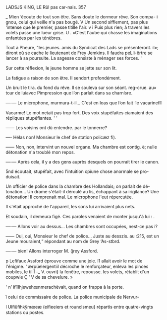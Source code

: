  
   

  LADSJS KiNG, LE Rûl pas car-nais. 357

_ Mien ‘écoute de tout son être. Sans doute le dormeur rêve. Son compa-
i  gnou, celui qui veille n'a pas bougé.
V Un second sifflement, pas plus ‘intense que le premier, passe titille l'air.
v i Puis plus rien; à travers les volets passe une lueur grise.
 U . «C'est l'aube qui chasse les imaginations enfantées par les ténèbres.

Tout à Pheure, "les jeunes. amis du Syndicat des Lads se présenteront. il»;
diront où se cache le lieutenant de Frey Jemkins. Il faudra peLli-êrtre se
lancer à sa poursuite. La sagesse consiste à ménager ses forces. '

Sur cette réﬂexion, le jeune homme se jette sur son lit.

La fatigue a raison de son être. Il sendort profondément.

Un bruit le tira. du fond du rêve. Il se souleva sur son séant. reg-crue. au»
tour de luiavec Pimpression que l‘on parlait dans sa charnlsre.

—-— Le microphone, murmura-t-il... C'est en loas que l‘on fait ‘le vacarineﬂî

Vacarme! Le mot netait pas trop fort. Des voix stupéfaites ciamaicnt des
répliques stupéfiantes. ' '

—— Les voisins ont dù entendre. par le tonnerre?

—- Hélas non! Monsieur le chef de station policæz fi).

—— Non, non, intervint un nouvel organe. Ma chambre est contig. ë; nulle
détonation n'a troublé mon repos.

—-— Après cela, il y a des gens auprès desquels on pourrait tirer ie canon.

5nd écoutait, stupéfait, avec l'intuition cpïune chose anormale se pro-
duisait.

Un officier de police dans la chambre des Hollandais; on parlait de dé-
tonation... Un drame s'était-il déroulé au lis, échappant à sa irigilance?
Une détonation! Il comprenait mal. Le microphone l'eut répercutée.

Il s'était approché de l'appareil, les sons lui arrivaient plus nets.

Et soudain, il demeura ﬁgé. Ces paroles venaient de monter jusqu'à lui : .

—-— Allons voir au dessus... Les chambres sont occupées, nest-ce pas i?

—— Oui, oui, Monsieur le chef de police... Juste au desszis. au :215, est un
Jeune mouraient,“ répondant au nom de Grey ‘As-stbrd.

—-—  bien! Allons interroger M. (jrey Assford.

p Leﬁfaux Assford éprouve comme une joie. l1 allait avoir le mot de l'énigme.
 ‘  ærpüelergentiil décroche le renforçateur, enleva les pinces mobiles, le til
Î -_ V.   ouvri} la fenêtre, repousse. les volets, rétablit d'un coupwie
 Ç ‘ V  de sa chevelure. »

' n’ iﬁïlhjewehœnmerachèvait, quand on frappa à la porte.

  
 
 
 
 
 
 
  

 

ï   celui de commissaire de police. La police municipale de Nervur-

  

l Uîﬁüﬁhkÿmæeæ (eiﬁeeiers et rounclsmeu} répartis entre quatre-vingts stations ou postes.

